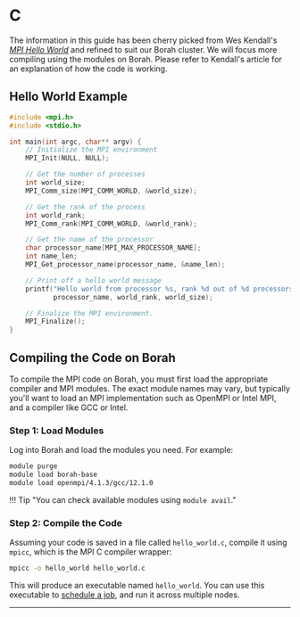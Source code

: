 # C

The information in this guide has been cherry picked from Wes Kendall's *[MPI Hello World](https://mpitutorial.com/tutorials/mpi-hello-world/)* and refined to suit our Borah cluster. We will focus more compiling using the modules on Borah. Please refer to Kendall's article for an explanation of how the code is working.
## Hello World Example
```C
#include <mpi.h>
#include <stdio.h>

int main(int argc, char** argv) {
    // Initialize the MPI environment
    MPI_Init(NULL, NULL);

    // Get the number of processes
    int world_size;
    MPI_Comm_size(MPI_COMM_WORLD, &world_size);

    // Get the rank of the process
    int world_rank;
    MPI_Comm_rank(MPI_COMM_WORLD, &world_rank);

    // Get the name of the processor
    char processor_name[MPI_MAX_PROCESSOR_NAME];
    int name_len;
    MPI_Get_processor_name(processor_name, &name_len);

    // Print off a hello world message
    printf("Hello world from processor %s, rank %d out of %d processors\n",
           processor_name, world_rank, world_size);

    // Finalize the MPI environment.
    MPI_Finalize();
}
```


## Compiling the Code on Borah

To compile the MPI code on Borah, you must first load the appropriate compiler and MPI modules. The exact module names may vary, but typically you'll want to load an MPI implementation such as OpenMPI or Intel MPI, and a compiler like GCC or Intel.

### Step 1: Load Modules

Log into Borah and load the modules you need. For example:

```bash
module purge
module load borah-base
module load openmpi/4.1.3/gcc/12.1.0
```

!!! Tip "You can check available modules using `module avail`."

### Step 2: Compile the Code

Assuming your code is saved in a file called `hello_world.c`, compile it using `mpicc`, which is the MPI C compiler wrapper:

```bash
mpicc -o hello_world hello_world.c
```

This will produce an executable named `hello_world`. You can use this executable to [schedule a job](../scheduling.md#example-submission-scripts), and run it across multiple nodes.

---